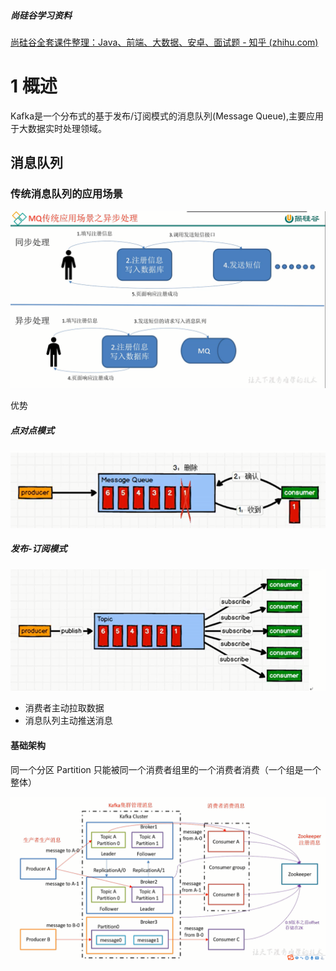 ##### 尚硅谷学习资料

[尚硅谷全套课件整理：Java、前端、大数据、安卓、面试题 - 知乎 (zhihu.com)](https://zhuanlan.zhihu.com/p/404565210)

# 1 概述

Kafka是一个分布式的基于发布/订阅模式的消息队列(Message Queue),主要应用于大数据实时处理领域。

## 消息队列

### 传统消息队列的应用场景

![image-20230120204634189](imgs/kfk/image-20230120204634189.png)

优势



##### 点对点模式

![image-20230120204923866](imgs/kfk/image-20230120204923866.png)

##### 发布-订阅模式

![image-20230120204952584](imgs/kfk/image-20230120204952584.png)

- 消费者主动拉取数据
- 消息队列主动推送消息

#### 基础架构

同一个分区 Partition 只能被同一个消费者组里的一个消费者消费（一个组是一个整体）

![image-20230120210543918](imgs/kfk/image-20230120210543918.png)
